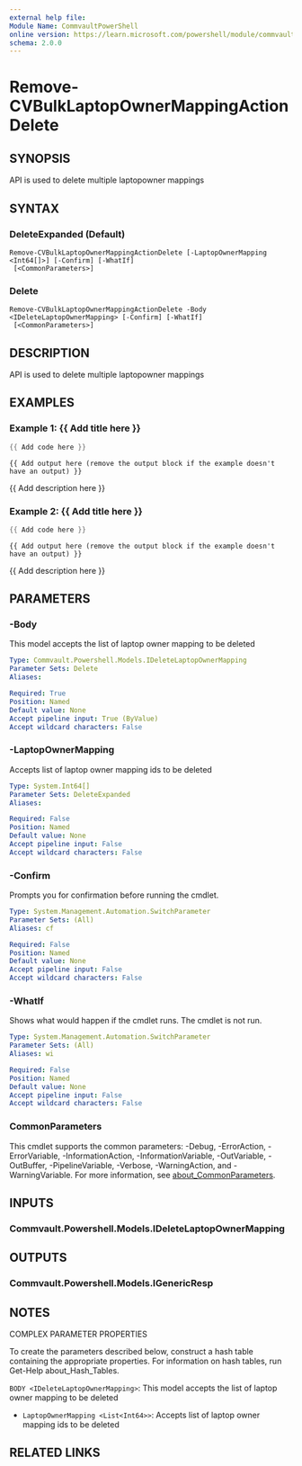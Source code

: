 ```yaml
---
external help file:
Module Name: CommvaultPowerShell
online version: https://learn.microsoft.com/powershell/module/commvaultpowershell/remove-cvbulklaptopownermappingactiondelete
schema: 2.0.0
---
```


# Remove-CVBulkLaptopOwnerMappingActionDelete

## SYNOPSIS
API is used to delete multiple laptopowner mappings

## SYNTAX

### DeleteExpanded (Default)
```
Remove-CVBulkLaptopOwnerMappingActionDelete [-LaptopOwnerMapping <Int64[]>] [-Confirm] [-WhatIf]
 [<CommonParameters>]
```

### Delete
```
Remove-CVBulkLaptopOwnerMappingActionDelete -Body <IDeleteLaptopOwnerMapping> [-Confirm] [-WhatIf]
 [<CommonParameters>]
```

## DESCRIPTION
API is used to delete multiple laptopowner mappings

## EXAMPLES

### Example 1: {{ Add title here }}
```powershell
{{ Add code here }}
```

```output
{{ Add output here (remove the output block if the example doesn't have an output) }}
```

{{ Add description here }}

### Example 2: {{ Add title here }}
```powershell
{{ Add code here }}
```

```output
{{ Add output here (remove the output block if the example doesn't have an output) }}
```

{{ Add description here }}

## PARAMETERS

### -Body
This model accepts the list of laptop owner mapping to be deleted

```yaml
Type: Commvault.Powershell.Models.IDeleteLaptopOwnerMapping
Parameter Sets: Delete
Aliases:

Required: True
Position: Named
Default value: None
Accept pipeline input: True (ByValue)
Accept wildcard characters: False
```

### -LaptopOwnerMapping
Accepts list of laptop owner mapping ids to be deleted

```yaml
Type: System.Int64[]
Parameter Sets: DeleteExpanded
Aliases:

Required: False
Position: Named
Default value: None
Accept pipeline input: False
Accept wildcard characters: False
```

### -Confirm
Prompts you for confirmation before running the cmdlet.

```yaml
Type: System.Management.Automation.SwitchParameter
Parameter Sets: (All)
Aliases: cf

Required: False
Position: Named
Default value: None
Accept pipeline input: False
Accept wildcard characters: False
```

### -WhatIf
Shows what would happen if the cmdlet runs.
The cmdlet is not run.

```yaml
Type: System.Management.Automation.SwitchParameter
Parameter Sets: (All)
Aliases: wi

Required: False
Position: Named
Default value: None
Accept pipeline input: False
Accept wildcard characters: False
```

### CommonParameters
This cmdlet supports the common parameters: -Debug, -ErrorAction, -ErrorVariable, -InformationAction, -InformationVariable, -OutVariable, -OutBuffer, -PipelineVariable, -Verbose, -WarningAction, and -WarningVariable. For more information, see [about_CommonParameters](http://go.microsoft.com/fwlink/?LinkID=113216).

## INPUTS

### Commvault.Powershell.Models.IDeleteLaptopOwnerMapping

## OUTPUTS

### Commvault.Powershell.Models.IGenericResp

## NOTES

COMPLEX PARAMETER PROPERTIES

To create the parameters described below, construct a hash table containing the appropriate properties. For information on hash tables, run Get-Help about_Hash_Tables.


`BODY <IDeleteLaptopOwnerMapping>`: This model accepts the list of laptop owner mapping to be deleted
  - `LaptopOwnerMapping <List<Int64>>`: Accepts list of laptop owner mapping ids to be deleted

## RELATED LINKS

